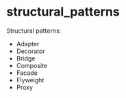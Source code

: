 # structural_patterns
Structural patterns:
- Adapter
- Decorator
- Bridge
- Composite
- Facade
- Flyweight
- Proxy


